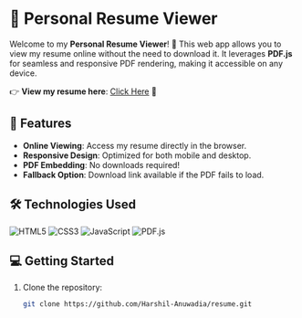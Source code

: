 # 📄 Personal Resume Viewer

Welcome to my **Personal Resume Viewer**! 🎉 This web app allows you to view my resume online without the need to download it. It leverages **PDF.js** for seamless and responsive PDF rendering, making it accessible on any device.

👉 **View my resume here**: [Click Here](https://braindrop.me/resume) 🔗

## 🚀 Features

- **Online Viewing**: Access my resume directly in the browser.
- **Responsive Design**: Optimized for both mobile and desktop.
- **PDF Embedding**: No downloads required!
- **Fallback Option**: Download link available if the PDF fails to load.

## 🛠️ Technologies Used

![HTML5](https://img.shields.io/badge/HTML5-FF5722?style=flat&logo=html5&logoColor=white) 
![CSS3](https://img.shields.io/badge/CSS3-2196F3?style=flat&logo=css3&logoColor=white) 
![JavaScript](https://img.shields.io/badge/JavaScript-FBC02D?style=flat&logo=javascript&logoColor=black) 
![PDF.js](https://img.shields.io/badge/PDF.js-000000?style=flat&logo=pdf&logoColor=white)

## 💻 Getting Started

1. Clone the repository:  
   ```bash
   git clone https://github.com/Harshil-Anuwadia/resume.git